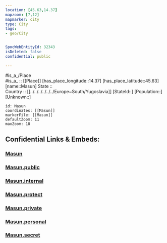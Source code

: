 ```yaml
---
location: [45.63,14.37] 
mapzoom: [7,12] 
mapmarker: city 
type: City
tags:
- geo/City


SpocWebEntityId: 32343
isDeleted: false
confidential: public

---
```

#is_a_/Place  
#is_a_ :: [[Place]] 
[has_place_longitude::14.37] 
[has_place_latitude::45.63] 
[name::Masun] 
State ::  
Country :: [[../../../../../../Europe~South/Yugoslavia]] 
[StateId::] 
[Population::] 
[Unknown::] 


```leaflet
id: Masun
coordinates: [[Masun]] 
markerFile: [[Masun]] 
defaultZoom: 11 
maxZoom: 18
```


## Confidential Links & Embeds: 

### [Masun](/_Standards/Earth/Continent/Europe/Europe~Central/Slovenia/Regions~Slovenia/Primorsko-notranjska/counties~Primorsko-notranjska/Ilirska_Bistrica/City/Masun.md) 

### [Masun.public](/_public/Earth/Continent/Europe/Europe~Central/Slovenia/Regions~Slovenia/Primorsko-notranjska/counties~Primorsko-notranjska/Ilirska_Bistrica/City/Masun.public.md) 

### [Masun.internal](/_internal/Earth/Continent/Europe/Europe~Central/Slovenia/Regions~Slovenia/Primorsko-notranjska/counties~Primorsko-notranjska/Ilirska_Bistrica/City/Masun.internal.md) 

### [Masun.protect](/_protect/Earth/Continent/Europe/Europe~Central/Slovenia/Regions~Slovenia/Primorsko-notranjska/counties~Primorsko-notranjska/Ilirska_Bistrica/City/Masun.protect.md) 

### [Masun.private](/_private/Earth/Continent/Europe/Europe~Central/Slovenia/Regions~Slovenia/Primorsko-notranjska/counties~Primorsko-notranjska/Ilirska_Bistrica/City/Masun.private.md) 

### [Masun.personal](/_personal/Earth/Continent/Europe/Europe~Central/Slovenia/Regions~Slovenia/Primorsko-notranjska/counties~Primorsko-notranjska/Ilirska_Bistrica/City/Masun.personal.md) 

### [Masun.secret](/_secret/Earth/Continent/Europe/Europe~Central/Slovenia/Regions~Slovenia/Primorsko-notranjska/counties~Primorsko-notranjska/Ilirska_Bistrica/City/Masun.secret.md)

